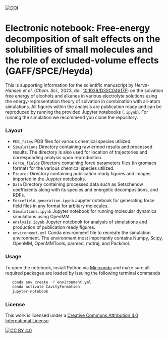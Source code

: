 [![DOI](https://zenodo.org/badge/DOI/10.5281/zenodo.8307837.svg)](https://doi.org/10.5281/zenodo.8307837)

# Electronic notebook: Free-energy decomposition of salt effects on the solubilities of small molecules and the role of excluded-volume effects (GAFF/SPCE/Heyda)

This is supporting information for the scientific manuscript by _Hervø-Hansen et al._ (_Chem. Sci._, 2023, doi: [10.1039/D3SC04617F](https://doi.org/10.1039/D3SC04617F)) on the solvation free energy of alcohols and alkanes in various electrolyte solutions using the energy-representation theory of solvation in combination with all-atom simulations. All figures within the analysis are publication ready and can be reproduced by running the provided Jupyter notebooks (`.ipynb`). For running the simulation we recommend you clone the repository.

### Layout
- `PDB_files` PDB files for various chemical species utilized.
- `Simulations` Directory containing raw ermod results and processed results. The directory is also used for location of trajectories and corresponding analysis upon reproduction.
- `Force_fields` Directory containing force parameters files (in gromacs format) for the various chemical species utilized.
- `Figures` Directory containing publication ready figures and images imported in the Juypter notebooks.
- `Data` Directory containing processed data such as Setschenow coefficients along with its species and energetic decompositions, and RDFs.
- `Forcefield_generation.ipynb` Jupyter notebook for generating force field files in any format for arbitary molecules.
- `Simulations.ipynb` Jupyter notebook for running molecular dynamics simulations using OpenMM.
- `Analysis.ipynb` Jupyter notebook for analysis of simulations and production of publication ready figures.
- `environment.yml` Conda environment file to recreate the simulation environment. The environment most importantly contains Numpy, Scipy, OpenMM, OpenMMTools, parmed, mdtraj, and Packmol.

### Usage
To open the notebook, install Python via [Miniconda](https://conda.io/miniconda.html) and make sure all required packages are loaded by issuing the following terminal commands
```bash
   conda env create -f environment.yml
   conda activate CavityFormation
   jupyter-notebook
```

### License
This work is licensed under a
[Creative Commons Attribution 4.0 International License][cc-by].

[![CC BY 4.0][cc-by-image]][cc-by]

[cc-by]: http://creativecommons.org/licenses/by/4.0/
[cc-by-image]: https://i.creativecommons.org/l/by/4.0/88x31.png
[cc-by-shield]: https://img.shields.io/badge/License-CC%20BY%204.0-lightgrey.svg

